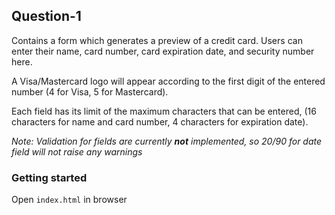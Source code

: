 ## Question-1

Contains a form which generates a preview of a credit card. Users can enter their name, card number, card expiration date, and security number here.

A Visa/Mastercard logo will appear according to the first digit of the entered number (4 for Visa, 5 for Mastercard).

Each field has its limit of the maximum characters that can be entered, (16 characters for name and card number, 4 characters for expiration date).

_Note: Validation for fields are currently **not** implemented, so 20/90 for date field will not raise any warnings_

### Getting started

Open `index.html` in browser
